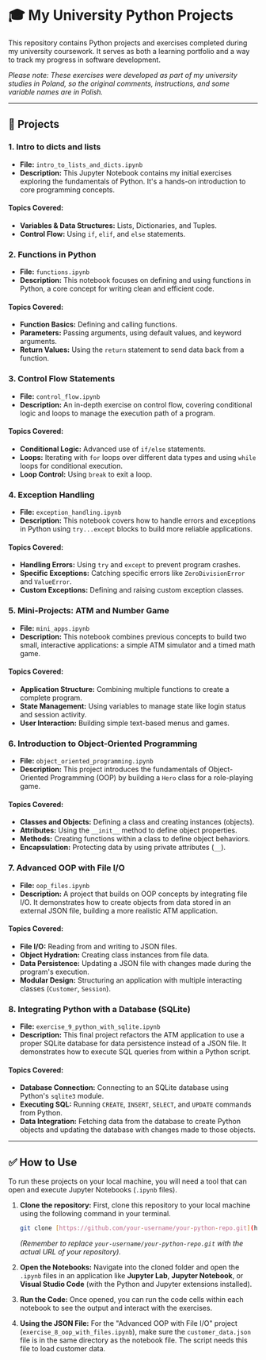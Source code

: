 # 🎓 My University Python Projects

This repository contains Python projects and exercises completed during my university coursework. It serves as both a learning portfolio and a way to track my progress in software development.

*Please note: These exercises were developed as part of my university studies in Poland, so the original comments, instructions, and some variable names are in Polish.*

---

## 📁 Projects

### 1. Intro to dicts and lists
* **File:** `intro_to_lists_and_dicts.ipynb`
* **Description:** This Jupyter Notebook contains my initial exercises exploring the fundamentals of Python. It's a hands-on introduction to core programming concepts.

#### Topics Covered:
* **Variables & Data Structures:** Lists, Dictionaries, and Tuples.
* **Control Flow:** Using `if`, `elif`, and `else` statements.

### 2. Functions in Python
* **File:** `functions.ipynb`
* **Description:** This notebook focuses on defining and using functions in Python, a core concept for writing clean and efficient code.

#### Topics Covered:
* **Function Basics:** Defining and calling functions.
* **Parameters:** Passing arguments, using default values, and keyword arguments.
* **Return Values:** Using the `return` statement to send data back from a function.

### 3. Control Flow Statements
* **File:** `control_flow.ipynb`
* **Description:** An in-depth exercise on control flow, covering conditional logic and loops to manage the execution path of a program.

#### Topics Covered:
* **Conditional Logic:** Advanced use of `if/else` statements.
* **Loops:** Iterating with `for` loops over different data types and using `while` loops for conditional execution.
* **Loop Control:** Using `break` to exit a loop.

### 4. Exception Handling
* **File:** `exception_handling.ipynb`
* **Description:** This notebook covers how to handle errors and exceptions in Python using `try...except` blocks to build more reliable applications.

#### Topics Covered:
* **Handling Errors:** Using `try` and `except` to prevent program crashes.
* **Specific Exceptions:** Catching specific errors like `ZeroDivisionError` and `ValueError`.
* **Custom Exceptions:** Defining and raising custom exception classes.

### 5. Mini-Projects: ATM and Number Game
* **File:** `mini_apps.ipynb`
* **Description:** This notebook combines previous concepts to build two small, interactive applications: a simple ATM simulator and a timed math game.

#### Topics Covered:
* **Application Structure:** Combining multiple functions to create a complete program.
* **State Management:** Using variables to manage state like login status and session activity.
* **User Interaction:** Building simple text-based menus and games.

### 6. Introduction to Object-Oriented Programming
* **File:** `object_oriented_programming.ipynb`
* **Description:** This project introduces the fundamentals of Object-Oriented Programming (OOP) by building a `Hero` class for a role-playing game.

#### Topics Covered:
* **Classes and Objects:** Defining a class and creating instances (objects).
* **Attributes:** Using the `__init__` method to define object properties.
* **Methods:** Creating functions within a class to define object behaviors.
* **Encapsulation:** Protecting data by using private attributes (`__`).

### 7. Advanced OOP with File I/O
* **File:** `oop_files.ipynb`
* **Description:** A project that builds on OOP concepts by integrating file I/O. It demonstrates how to create objects from data stored in an external JSON file, building a more realistic ATM application.

#### Topics Covered:
* **File I/O:** Reading from and writing to JSON files.
* **Object Hydration:** Creating class instances from file data.
* **Data Persistence:** Updating a JSON file with changes made during the program's execution.
* **Modular Design:** Structuring an application with multiple interacting classes (`Customer`, `Session`).

### 8. Integrating Python with a Database (SQLite)
* **File:** `exercise_9_python_with_sqlite.ipynb`
* **Description:** This final project refactors the ATM application to use a proper SQLite database for data persistence instead of a JSON file. It demonstrates how to execute SQL queries from within a Python script.

#### Topics Covered:
* **Database Connection:** Connecting to an SQLite database using Python's `sqlite3` module.
* **Executing SQL:** Running `CREATE`, `INSERT`, `SELECT`, and `UPDATE` commands from Python.
* **Data Integration:** Fetching data from the database to create Python objects and updating the database with changes made to those objects.

---

## ✅ How to Use

To run these projects on your local machine, you will need a tool that can open and execute Jupyter Notebooks (`.ipynb` files).

1.  **Clone the repository:**
    First, clone this repository to your local machine using the following command in your terminal.
    ```bash
    git clone [https://github.com/your-username/your-python-repo.git](https://github.com/your-username/your-python-repo.git)
    ```
    *(Remember to replace `your-username/your-python-repo.git` with the actual URL of your repository).*

2.  **Open the Notebooks:**
    Navigate into the cloned folder and open the `.ipynb` files in an application like **Jupyter Lab**, **Jupyter Notebook**, or **Visual Studio Code** (with the Python and Jupyter extensions installed).

3.  **Run the Code:**
    Once opened, you can run the code cells within each notebook to see the output and interact with the exercises.

4.  **Using the JSON File:**
    For the "Advanced OOP with File I/O" project (`exercise_8_oop_with_files.ipynb`), make sure the `customer_data.json` file is in the same directory as the notebook file. The script needs this file to load customer data.
